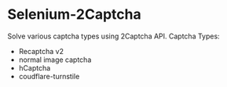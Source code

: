 # Selenium-2Captcha
Solve various captcha types using 2Captcha API.
Captcha Types:
- Recaptcha v2
- normal image captcha
- hCaptcha
- coudflare-turnstile


